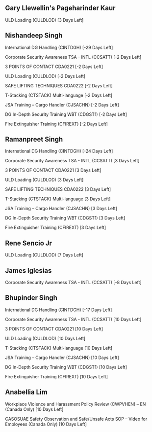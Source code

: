 Gary Llewellin's Pageharinder Kaur
-------------


ULD Loading (CULDLOD) [3 Days Left]

Nishandeep Singh
----------------


International DG Handling (CINTDGH) [-29 Days Left]


Corporate Security Awareness TSA - INTL (CCSATT) [-2 Days Left]


3 POINTS OF CONTACT CDA0221 [-2 Days Left]


ULD Loading (CULDLOD) [-2 Days Left]


SAFE LIFTING TECHNIQUES CDA0222 [-2 Days Left]


T-Stacking (CTSTACK) Multi-language [-2 Days Left]


JSA Training – Cargo Handler (CJSACHN) [-2 Days Left]


DG In-Depth Security Training WBT (CDGST1) [-2 Days Left]


Fire Extinguisher Training (CFIREXT) [-2 Days Left]

Ramanpreet Singh
----------------


International DG Handling (CINTDGH) [-24 Days Left]


Corporate Security Awareness TSA - INTL (CCSATT) [3 Days Left]


3 POINTS OF CONTACT CDA0221 [3 Days Left]


ULD Loading (CULDLOD) [3 Days Left]


SAFE LIFTING TECHNIQUES CDA0222 [3 Days Left]


T-Stacking (CTSTACK) Multi-language [3 Days Left]


JSA Training – Cargo Handler (CJSACHN) [3 Days Left]


DG In-Depth Security Training WBT (CDGST1) [3 Days Left]


Fire Extinguisher Training (CFIREXT) [3 Days Left]

Rene Sencio Jr
--------------


ULD Loading (CULDLOD) [7 Days Left]

James Iglesias
--------------


Corporate Security Awareness TSA - INTL (CCSATT) [-8 Days Left]

Bhupinder Singh
---------------


International DG Handling (CINTDGH) [-17 Days Left]


Corporate Security Awareness TSA - INTL (CCSATT) [10 Days Left]


3 POINTS OF CONTACT CDA0221 [10 Days Left]


ULD Loading (CULDLOD) [10 Days Left]


T-Stacking (CTSTACK) Multi-language [10 Days Left]


JSA Training – Cargo Handler (CJSACHN) [10 Days Left]


DG In-Depth Security Training WBT (CDGST1) [10 Days Left]


Fire Extinguisher Training (CFIREXT) [10 Days Left]

Anabellia Lim
-------------


Workplace Violence and Harassment Policy Review (CWPVHEN) – EN (Canada Only) [10 Days Left]


CASOSUAE Safety Observation and Safe/Unsafe Acts SOP – Video for Employees (Canada Only) [10 Days Left]

